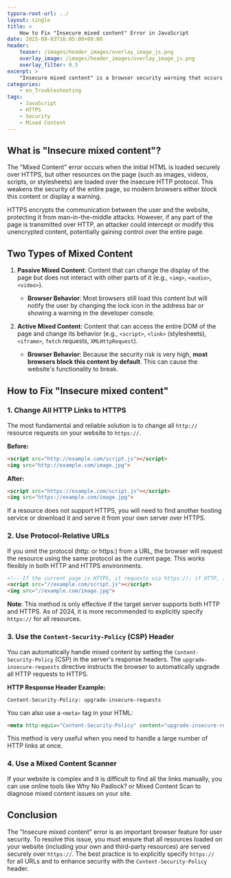 ```yaml
---
typora-root-url: ../
layout: single
title: >
    How to Fix "Insecure mixed content" Error in JavaScript
date: 2025-08-03T16:05:00+09:00
header:
    teaser: /images/header_images/overlay_image_js.png
    overlay_image: /images/header_images/overlay_image_js.png
    overlay_filter: 0.5
excerpt: >
    "Insecure mixed content" is a browser security warning that occurs when an HTTPS page loads insecure HTTP resources. This article explains the cause and how to fix it.
categories:
    - en_Troubleshooting
tags:
    - JavaScript
    - HTTPS
    - Security
    - Mixed Content
---
```


## What is "Insecure mixed content"?

The "Mixed Content" error occurs when the initial HTML is loaded securely over HTTPS, but other resources on the page (such as images, videos, scripts, or stylesheets) are loaded over the insecure HTTP protocol. This weakens the security of the entire page, so modern browsers either block this content or display a warning.

HTTPS encrypts the communication between the user and the website, protecting it from man-in-the-middle attacks. However, if any part of the page is transmitted over HTTP, an attacker could intercept or modify this unencrypted content, potentially gaining control over the entire page.

## Two Types of Mixed Content

1.  **Passive Mixed Content**: Content that can change the display of the page but does not interact with other parts of it (e.g., `<img>`, `<audio>`, `<video>`).
    -   **Browser Behavior**: Most browsers still load this content but will notify the user by changing the lock icon in the address bar or showing a warning in the developer console.

2.  **Active Mixed Content**: Content that can access the entire DOM of the page and change its behavior (e.g., `<script>`, `<link>` (stylesheets), `<iframe>`, `fetch` requests, `XMLHttpRequest`).
    -   **Browser Behavior**: Because the security risk is very high, **most browsers block this content by default**. This can cause the website's functionality to break.

## How to Fix "Insecure mixed content"

### 1. Change All HTTP Links to HTTPS

The most fundamental and reliable solution is to change all `http://` resource requests on your website to `https://`.

**Before:**
```html
<script src="http://example.com/script.js"></script>
<img src="http://example.com/image.jpg">
```

**After:**
```html
<script src="https://example.com/script.js"></script>
<img src="https://example.com/image.jpg">
```

If a resource does not support HTTPS, you will need to find another hosting service or download it and serve it from your own server over HTTPS.

### 2. Use Protocol-Relative URLs

If you omit the protocol (http: or https:) from a URL, the browser will request the resource using the same protocol as the current page. This works flexibly in both HTTP and HTTPS environments.

```html
<!-- If the current page is HTTPS, it requests via https://; if HTTP, it requests via http:// -->
<script src="//example.com/script.js"></script>
<img src="//example.com/image.jpg">
```
**Note**: This method is only effective if the target server supports both HTTP and HTTPS. As of 2024, it is more recommended to explicitly specify `https://` for all resources.

### 3. Use the `Content-Security-Policy` (CSP) Header

You can automatically handle mixed content by setting the `Content-Security-Policy` (CSP) in the server's response headers. The `upgrade-insecure-requests` directive instructs the browser to automatically upgrade all HTTP requests to HTTPS.

**HTTP Response Header Example:**
```
Content-Security-Policy: upgrade-insecure-requests
```

You can also use a `<meta>` tag in your HTML:
```html
<meta http-equiv="Content-Security-Policy" content="upgrade-insecure-requests">
```
This method is very useful when you need to handle a large number of HTTP links at once.

### 4. Use a Mixed Content Scanner

If your website is complex and it is difficult to find all the links manually, you can use online tools like Why No Padlock? or Mixed Content Scan to diagnose mixed content issues on your site.

## Conclusion

The "Insecure mixed content" error is an important browser feature for user security. To resolve this issue, you must ensure that all resources loaded on your website (including your own and third-party resources) are served securely over `https://`. The best practice is to explicitly specify `https://` for all URLs and to enhance security with the `Content-Security-Policy` header.

